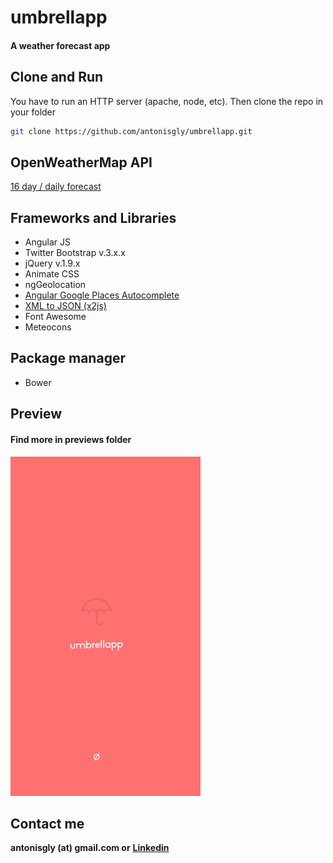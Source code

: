 # umbrellapp
#### A weather forecast app

## Clone and Run
You have to run an HTTP server (apache, node, etc). 
Then clone the repo in your folder
```sh
git clone https://github.com/antonisgly/umbrellapp.git
```
## OpenWeatherMap API
[16 day / daily forecast](https://openweathermap.org/forecast16)

## Frameworks and Libraries 
* Angular JS
* Twitter Bootstrap v.3.x.x
* jQuery v.1.9.x
* Animate CSS
* ngGeolocation
* [Angular Google Places Autocomplete](https://github.com/kuhnza/angular-google-places-autocomplete)
* [XML to JSON (x2js)](https://github.com/abdmob/x2js)
* Font Awesome
* Meteocons

## Package manager
* Bower

## Preview
#### Find more in previews folder
![Preview](https://raw.githubusercontent.com/antonisgly/umbrellapp/master/previews/mobLoadingLayer.png)

## Contact me 
**antonisgly (at) gmail.com or**
**[Linkedin](https://gr.linkedin.com/in/antonis-glykofridis-4479b298)**
